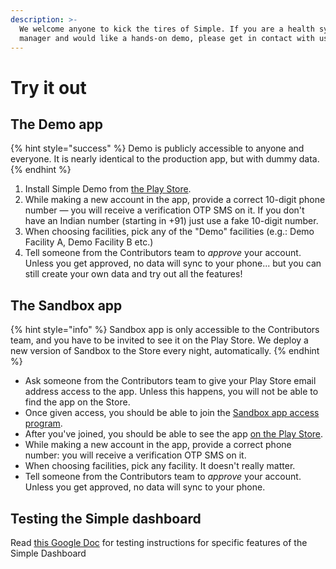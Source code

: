 ```yaml
---
description: >-
  We welcome anyone to kick the tires of Simple. If you are a health systems
  manager and would like a hands-on demo, please get in contact with us.
---
```


# Try it out

## **The Demo app**

{% hint style="success" %}
Demo is publicly accessible to anyone and everyone. It is nearly identical to the production app, but with dummy data.
{% endhint %}

1. Install Simple Demo from [the Play Store](https://play.google.com/store/apps/details?id=org.simple.clinic.staging).
2. While making a new account in the app, provide a correct 10-digit phone number — you will receive a verification OTP SMS on it. If you don't have an Indian number \(starting in +91\) just use a fake 10-digit number.
3. When choosing facilities, pick any of the "Demo" facilities \(e.g.: Demo Facility A, Demo Facility B etc.\)
4. Tell someone from the Contributors team to _approve_ your account. Unless you get approved, no data will sync to your phone... but you can still create your own data and try out all the features!

## The Sandbox app

{% hint style="info" %}
Sandbox app is only accessible to the Contributors team, and you have to be invited to see it on the Play Store. We deploy a new version of Sandbox to the Store every night, automatically. 
{% endhint %}

* Ask someone from the Contributors team to give your Play Store email address access to the app. Unless this happens, you will not be able to find the app on the Store.
* Once given access, you should be able to join the [Sandbox app access program](https://play.google.com/apps/testing/org.simple.clinic.sandbox).
* After you've joined, you should be able to see the app [on the Play Store](https://play.google.com/store/apps/details?id=org.simple.clinic.sandbox).
* While making a new account in the app, provide a correct phone number: you will receive a verification OTP SMS on it.
* When choosing facilities, pick any facility. It doesn't really matter.
* Tell someone from the Contributors team to _approve_ your account. Unless you get approved, no data will sync to your phone.

## Testing the Simple dashboard

Read [this Google Doc](https://docs.google.com/document/d/1QC5_bWYeKAlFFbzTsLozUiq8Vuk1-3s4s3Ixzz3LcLw/edit) for testing instructions for specific features of the Simple Dashboard

